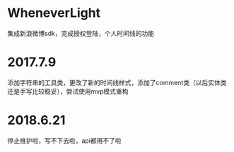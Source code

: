 # WheneverLight
集成新浪微博sdk，完成授权登陆，个人时间线的功能

# 2017.7.9
添加字符串的工具类，更改了新的时间线样式，添加了comment类（以后实体类还是手写比较稳妥），尝试使用mvp模式重构	

# 2018.6.21
停止维护啦，写不下去啦，api都用不了啦
